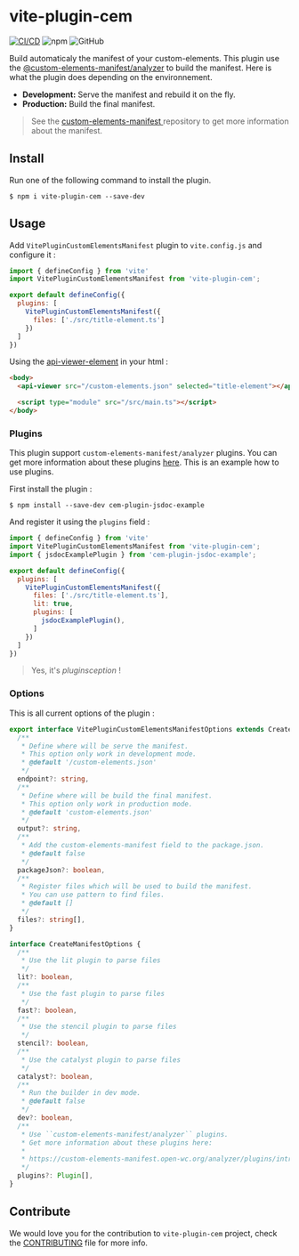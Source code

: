 # vite-plugin-cem

[![CI/CD](https://github.com/Kamiapp-fr/vite-plugin-cem/actions/workflows/main.yml/badge.svg)](https://github.com/Kamiapp-fr/vite-plugin-cem/actions/workflows/main.yml)
![npm](https://img.shields.io/npm/v/vite-plugin-cem)
![GitHub](https://img.shields.io/github/license/kamiapp-fr/vite-plugin-cem)

Build automaticaly the manifest of your custom-elements. This plugin use the [@custom-elements-manifest/analyzer](https://github.com/open-wc/custom-elements-manifest/tree/master/packages/analyzer) to build the manifest. Here is what the plugin does depending on the environnement.

* **Development:** Serve the manifest and rebuild it on the fly.
* **Production:** Build the final manifest.

> See the [custom-elements-manifest
](https://github.com/webcomponents/custom-elements-manifest) repository to get more information about the manifest.

## Install

Run one of the following command to install the plugin.

```console
$ npm i vite-plugin-cem --save-dev
```

## Usage

Add `VitePluginCustomElementsManifest` plugin to ``vite.config.js`` and configure it :

```js
import { defineConfig } from 'vite'
import VitePluginCustomElementsManifest from 'vite-plugin-cem';

export default defineConfig({
  plugins: [
    VitePluginCustomElementsManifest({
      files: ['./src/title-element.ts']
    })
  ]
})
```

Using the [api-viewer-element](https://github.com/open-wc/api-viewer-element) in your html : 

```html
<body>
  <api-viewer src="/custom-elements.json" selected="title-element"></api-viewer>

  <script type="module" src="/src/main.ts"></script>
</body>
```

### Plugins

This plugin support `custom-elements-manifest/analyzer` plugins. You can get more information about these plugins [here](https://custom-elements-manifest.open-wc.org/analyzer/plugins/intro/). This is an example how to use plugins. 
 
First install the plugin :

```console
$ npm install --save-dev cem-plugin-jsdoc-example
```

And register it using the ``plugins`` field :

```js
import { defineConfig } from 'vite'
import VitePluginCustomElementsManifest from 'vite-plugin-cem';
import { jsdocExamplePlugin } from 'cem-plugin-jsdoc-example';

export default defineConfig({
  plugins: [
    VitePluginCustomElementsManifest({
      files: ['./src/title-element.ts'],
      lit: true,
      plugins: [
        jsdocExamplePlugin(),
      ]
    })
  ]
})
```

> Yes, it's *pluginsception* !

### Options

This is all current options of the plugin :

```ts
export interface VitePluginCustomElementsManifestOptions extends CreateManifestOptions {
  /**
   * Define where will be serve the manifest.
   * This option only work in development mode.
   * @default '/custom-elements.json'
   */
  endpoint?: string,
  /**
   * Define where will be build the final manifest.
   * This option only work in production mode.
   * @default 'custom-elements.json'
   */
  output?: string,
  /**
   * Add the custom-elements-manifest field to the package.json.
   * @default false
   */
  packageJson?: boolean,
  /**
   * Register files which will be used to build the manifest.
   * You can use pattern to find files.
   * @default [] 
   */
  files?: string[],
}

interface CreateManifestOptions {
  /**
   * Use the lit plugin to parse files
   */
  lit?: boolean,
  /**
   * Use the fast plugin to parse files
   */
  fast?: boolean,
  /**
   * Use the stencil plugin to parse files
   */
  stencil?: boolean,
  /**
   * Use the catalyst plugin to parse files
   */
  catalyst?: boolean,
  /**
   * Run the builder in dev mode.
   * @default false
   */
  dev?: boolean,
  /**
   * Use ``custom-elements-manifest/analyzer`` plugins.
   * Get more information about these plugins here:
   * 
   * https://custom-elements-manifest.open-wc.org/analyzer/plugins/intro/
   */
  plugins?: Plugin[], 
}
```

## Contribute

We would love you for the contribution to ``vite-plugin-cem`` project, check the [CONTRIBUTING](./CONTRIBUTING.md) file for more info.